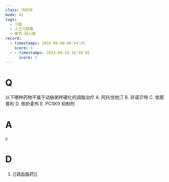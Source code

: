 ```yaml
---
class: 内科学
mode: A1
tags:
  - 习题
  - 人卫习题集
  - 章节-冠心病
record:
  - timestamps: 2024-09-08-00:54:41
    score: 1
  - - timestamps: 2024-09-14-16:49:02
      score: 1
---
```


# Q
以下哪种药物不属于动脉粥样硬化的调脂治疗
A. 阿托伐他汀 
B. 非诺贝特 
C. 依那普利
D. 依折麦布 
E. PCSK9 抑制剂

# A
c

# D
1. [[调血脂药]]